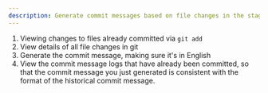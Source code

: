 ```yaml
---
description: Generate commit messages based on file changes in the staging area.
---
```


1. Viewing changes to files already committed via `git add`
2. View details of all file changes in git
3. Generate the commit message, making sure it's in English
4. View the commit message logs that have already been committed, so that the commit message you just generated is consistent with the format of the historical commit message.
